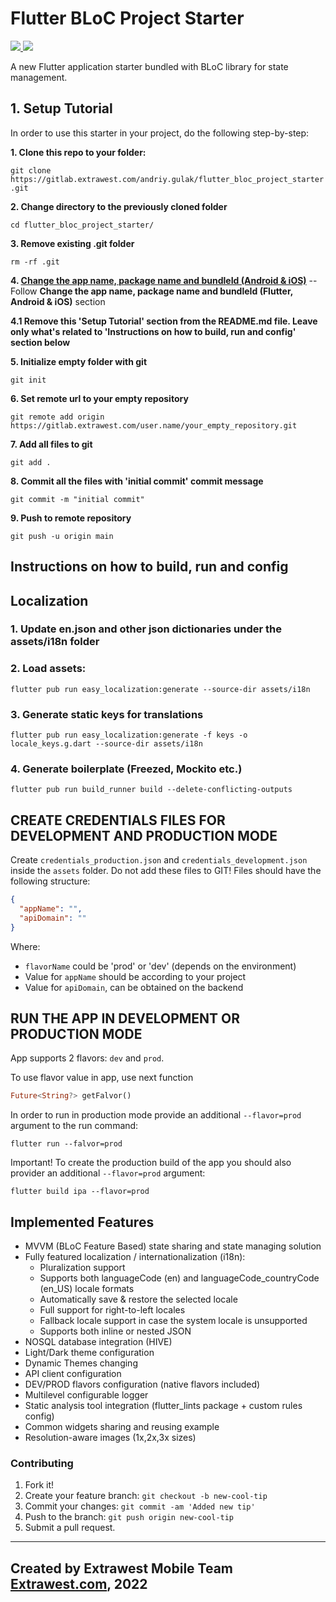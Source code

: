 # Flutter BLoC Project Starter

<a href="mailto:andriy.gulak@extrawest.com" alt="Contributors">
  <img src="https://img.shields.io/static/v1?label=Andriy Gulak&message=Maintainer&color=red" />
</a>
<a href="mailto:maksym.ostrovyj@extrawest.com" alt="Contributors">
  <img src="https://img.shields.io/static/v1?label=Maksym%20Ostrovyi&message=Contributor&color=red" />
</a>

A new Flutter application starter bundled with BLoC library for state management.

## 1. Setup Tutorial

In order to use this starter in your project, do the following step-by-step:

**1. Clone this repo to your folder:**

`git clone https://gitlab.extrawest.com/andriy.gulak/flutter_bloc_project_starter.git`

**2. Change directory to the previously cloned folder**

`cd flutter_bloc_project_starter/ `

**3. Remove existing .git folder**

`rm -rf .git `

**4. [Change the app name, package name and bundleId (Android & iOS)](https://gitlab.extrawest.com/internal/knowledge-base/-/blob/master/mobile-dev/flutter/tips_and_tricks.md)** -- Follow **Change the app name, package name and bundleId (Flutter, Android & iOS)** section

**4.1  Remove this 'Setup Tutorial' section from the README.md file. Leave only what's related to 'Instructions on how to build, run and config' section below**

**5. Initialize empty folder with git**

`git init`

**6. Set remote url to your empty repository**

`git remote add origin https://gitlab.extrawest.com/user.name/your_empty_repository.git`

**7. Add all files to git**

`git add .`

**8. Commit all the files with 'initial commit' commit message**

`git commit -m "initial commit"`

**9. Push to remote repository**

`git push -u origin main`

## Instructions on how to build, run and config
## Localization

### 1. Update en.json and other json dictionaries under the assets/i18n folder

### 2. Load assets:

```shell
flutter pub run easy_localization:generate --source-dir assets/i18n
```

### 3. Generate static keys for translations

```shell
flutter pub run easy_localization:generate -f keys -o locale_keys.g.dart --source-dir assets/i18n
```

### 4. Generate boilerplate (Freezed, Mockito etc.)

```shell
flutter pub run build_runner build --delete-conflicting-outputs
```


## CREATE CREDENTIALS FILES FOR DEVELOPMENT AND PRODUCTION MODE

Create `credentials_production.json` and `credentials_development.json` inside the `assets` folder.
Do not add these files to GIT!
Files should have the following structure:

```json
{
  "appName": "",
  "apiDomain": ""
}
```
Where:
- `flavorName` could be 'prod' or 'dev' (depends on the environment)
- Value for `appName` should be according to your project
- Value for `apiDomain`, can be obtained on the backend

## RUN THE APP IN DEVELOPMENT OR PRODUCTION MODE

App supports 2 flavors: `dev` and `prod`.

To use flavor value in app, use next function

```dart
Future<String?> getFalvor()
```

In order to run in production mode provide an additional `--flavor=prod` argument to the run
command:

```shell
flutter run --falvor=prod
```

Important! To create the production build of the app you should also provider an
additional `--flavor=prod` argument:

```shell
flutter build ipa --flavor=prod
```

## Implemented Features

- MVVM (BLoC Feature Based) state sharing and state managing solution
- Fully featured localization / internationalization (i18n):
    - Pluralization support
    - Supports both languageCode (en) and languageCode_countryCode (en_US) locale formats
    - Automatically save & restore the selected locale
    - Full support for right-to-left locales
    - Fallback locale support in case the system locale is unsupported
    - Supports both inline or nested JSON
- NOSQL database integration (HIVE)
- Light/Dark theme configuration
- Dynamic Themes changing
- API client configuration
- DEV/PROD flavors configuration (native flavors included)
- Multilevel configurable logger
- Static analysis tool integration (flutter_lints package + custom rules config)
- Common widgets sharing and reusing example
- Resolution-aware images (1x,2x,3x sizes)

### Contributing

1. Fork it!
1. Create your feature branch: `git checkout -b new-cool-tip`
1. Commit your changes: `git commit -am 'Added new tip'`
1. Push to the branch: `git push origin new-cool-tip`
1. Submit a pull request.

---
Created by Extrawest Mobile Team
[Extrawest.com](https://www.extrawest.com), 2022
---
